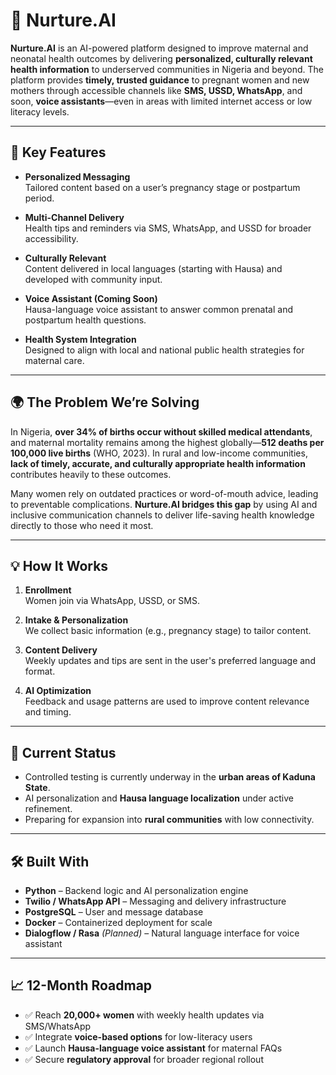 # 🌸 Nurture.AI

**Nurture.AI** is an AI-powered platform designed to improve maternal and neonatal health outcomes by delivering **personalized, culturally relevant health information** to underserved communities in Nigeria and beyond. The platform provides **timely, trusted guidance** to pregnant women and new mothers through accessible channels like **SMS, USSD, WhatsApp**, and soon, **voice assistants**—even in areas with limited internet access or low literacy levels.

---

## 🚀 Key Features

- **Personalized Messaging**  
  Tailored content based on a user’s pregnancy stage or postpartum period.

- **Multi-Channel Delivery**  
  Health tips and reminders via SMS, WhatsApp, and USSD for broader accessibility.

- **Culturally Relevant**  
  Content delivered in local languages (starting with Hausa) and developed with community input.

- **Voice Assistant (Coming Soon)**  
  Hausa-language voice assistant to answer common prenatal and postpartum health questions.

- **Health System Integration**  
  Designed to align with local and national public health strategies for maternal care.

---

## 🌍 The Problem We’re Solving

In Nigeria, **over 34% of births occur without skilled medical attendants**, and maternal mortality remains among the highest globally—**512 deaths per 100,000 live births** (WHO, 2023). In rural and low-income communities, **lack of timely, accurate, and culturally appropriate health information** contributes heavily to these outcomes.

Many women rely on outdated practices or word-of-mouth advice, leading to preventable complications. **Nurture.AI bridges this gap** by using AI and inclusive communication channels to deliver life-saving health knowledge directly to those who need it most.

---

## 💡 How It Works

1. **Enrollment**  
   Women join via WhatsApp, USSD, or SMS.

2. **Intake & Personalization**  
   We collect basic information (e.g., pregnancy stage) to tailor content.

3. **Content Delivery**  
   Weekly updates and tips are sent in the user's preferred language and format.

4. **AI Optimization**  
   Feedback and usage patterns are used to improve content relevance and timing.

---

## 🧪 Current Status

- Controlled testing is currently underway in the **urban areas of Kaduna State**.  
- AI personalization and **Hausa language localization** under active refinement.  
- Preparing for expansion into **rural communities** with low connectivity.

---

## 🛠️ Built With

- **Python** – Backend logic and AI personalization engine  
- **Twilio / WhatsApp API** – Messaging and delivery infrastructure  
- **PostgreSQL** – User and message database  
- **Docker** – Containerized deployment for scale  
- **Dialogflow / Rasa** *(Planned)* – Natural language interface for voice assistant

---

## 📈 12-Month Roadmap
 
- ✅ Reach **20,000+ women** with weekly health updates via SMS/WhatsApp  
- ✅ Integrate **voice-based options** for low-literacy users  
- ✅ Launch **Hausa-language voice assistant** for maternal FAQs  
- ✅ Secure **regulatory approval** for broader regional rollout
